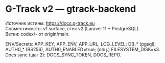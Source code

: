 # G-Track v2 — gtrack-backend
Источник истины: https://docs.g-track.eu  
Совместимость: v1 surface, стек v2 (Laravel 11 + PostgreSQL).  
Ветки: codex/<task>-<yyyymmddHHMM> от origin/main.

ENV/Secrets: APP_KEY, APP_ENV, APP_URL, LOG_LEVEL; DB_* (pgsql); AUTH0_* (RS256), AUTH0_ENABLED=true; (опц.) FILESYSTEM_DISK=s3.  
Docs sync (шаг 2): DOCS_SYNC_TOKEN, DOCS_REPO.
